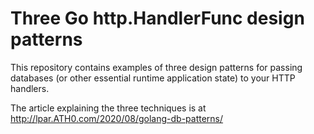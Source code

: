 
# Three Go http.HandlerFunc design patterns

This repository contains examples of three design patterns for passing databases
(or other essential runtime application state) to your HTTP handlers.

The article explaining the three techniques is at http://lpar.ATH0.com/2020/08/golang-db-patterns/